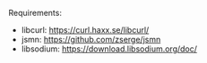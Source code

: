 Requirements:
  - libcurl: https://curl.haxx.se/libcurl/
  - jsmn: https://github.com/zserge/jsmn
  - libsodium: https://download.libsodium.org/doc/

